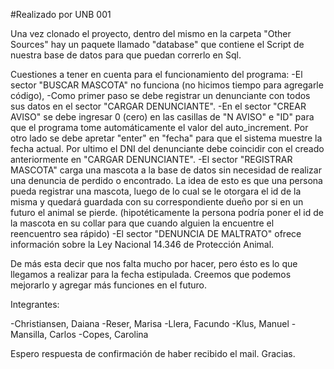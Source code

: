 ﻿#Realizado por UNB 001

Una vez clonado el proyecto, dentro del mismo en la carpeta "Other Sources" hay un paquete llamado "database" 
que  contiene el Script de nuestra base de datos para que puedan correrlo en Sql.

Cuestiones a tener en cuenta para el funcionamiento del programa:
-El sector "BUSCAR MASCOTA" no funciona (no hicimos tiempo para agregarle código),
-Como primer paso se debe registrar un denunciante con todos sus datos en el sector "CARGAR DENUNCIANTE".
-En el sector "CREAR AVISO" se debe ingresar 0 (cero) en las casillas de "N AVISO" e "ID" para que el programa tome 
automáticamente el valor del auto_increment. Por otro lado se debe apretar "enter" en "fecha" para que el sistema muestre
la fecha actual.
Por ultimo el DNI del denunciante debe coincidir con el creado anteriormente en "CARGAR DENUNCIANTE".
-El sector "REGISTRAR MASCOTA" carga una mascota a la base de datos sin necesidad de realizar una 
denuncia de perdido o encontrado. La idea de esto es que una persona pueda registrar una mascota, luego de lo 
cual se le otorgara el id de la misma y quedará guardada con su correspondiente dueño por si en un 
futuro el animal se pierde.
 (hipotéticamente la persona podría poner el id de la mascota en su collar para que cuando alguien la encuentre
el reencuentro sea rápido)
-El sector "DENUNCIA DE MALTRATO" ofrece información sobre la Ley Nacional 14.346 de Protección Animal.

De más esta decir que nos falta mucho por hacer, pero ésto es lo que llegamos a realizar para la fecha estipulada.
Creemos que podemos mejorarlo y agregar más funciones en el futuro.

Integrantes:

-Christiansen, Daiana
-Reser, Marisa
-Llera, Facundo
-Klus, Manuel
-Mansilla, Carlos
-Copes, Carolina

Espero respuesta de confirmación de haber recibido el  mail.
Gracias.